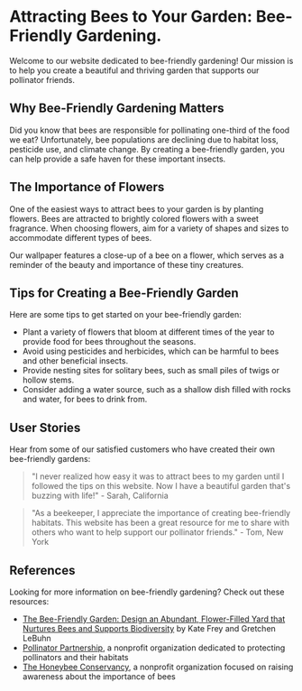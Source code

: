 <!--
Write me content for website with wallpaper which alt text is:

"A close-up of a bee on a flower"

The name/title of the page should not be 1:1 copy of the alt text but rather a real content of the website which is using this wallpaper.

- Use markdown format
- Start with the heading
- The content should look like a real website
- Include real sections like references, contact, user stories, etc. use things relevant to the page purpose.
- Feel free to use structure like headings, bullets, numbering, blockquotes, paragraphs, horizontal lines, etc.
- You can use formatting like bold or _italic_
- You can include UTF-8 emojis
- Links should be only #hash anchors (and you can refer to the document itself)
- Do not include images
-->

<!--font:Montserrat-->

# Attracting Bees to Your Garden: Bee-Friendly Gardening.

Welcome to our website dedicated to bee-friendly gardening! Our mission is to help you create a beautiful and thriving garden that supports our pollinator friends.

## Why Bee-Friendly Gardening Matters

Did you know that bees are responsible for pollinating one-third of the food we eat? Unfortunately, bee populations are declining due to habitat loss, pesticide use, and climate change. By creating a bee-friendly garden, you can help provide a safe haven for these important insects.

## The Importance of Flowers

One of the easiest ways to attract bees to your garden is by planting flowers. Bees are attracted to brightly colored flowers with a sweet fragrance. When choosing flowers, aim for a variety of shapes and sizes to accommodate different types of bees.

Our wallpaper features a close-up of a bee on a flower, which serves as a reminder of the beauty and importance of these tiny creatures.

## Tips for Creating a Bee-Friendly Garden

Here are some tips to get started on your bee-friendly garden:

-   Plant a variety of flowers that bloom at different times of the year to provide food for bees throughout the seasons.
-   Avoid using pesticides and herbicides, which can be harmful to bees and other beneficial insects.
-   Provide nesting sites for solitary bees, such as small piles of twigs or hollow stems.
-   Consider adding a water source, such as a shallow dish filled with rocks and water, for bees to drink from.

## User Stories

Hear from some of our satisfied customers who have created their own bee-friendly gardens:

> "I never realized how easy it was to attract bees to my garden until I followed the tips on this website. Now I have a beautiful garden that's buzzing with life!" - Sarah, California

> "As a beekeeper, I appreciate the importance of creating bee-friendly habitats. This website has been a great resource for me to share with others who want to help support our pollinator friends." - Tom, New York

## References

Looking for more information on bee-friendly gardening? Check out these resources:

-   [The Bee-Friendly Garden: Design an Abundant, Flower-Filled Yard that Nurtures Bees and Supports Biodiversity](#) by Kate Frey and Gretchen LeBuhn
-   [Pollinator Partnership](#), a nonprofit organization dedicated to protecting pollinators and their habitats
-   [The Honeybee Conservancy](#), a nonprofit organization focused on raising awareness about the importance of bees
